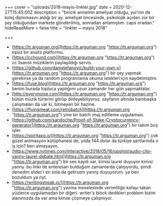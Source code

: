 +++
cover = "uploads/2018-mayis-linkler.jpg"
date = 2020-12-27T15:45:00Z
description = "biricik annemin ameliyat olduğu, yui'nin de kolej diplomasını aldığı bir ay. ameliyat öncesinde, psikolojik açıdan zor bir şey olduğundan markete gönderilmiş, sonradan anlamıştım. caps oradan."
hideReadMore = false
title = "linkler ~ mayıs 2018"

+++
* [https://tr.arguman.org](https://tr.arguman.org "https://tr.arguman.org") eşsiz bir analiz platformu.
* [https://cchound.com](https://tr.arguman.org "https://tr.arguman.org") cc lisanslı müziklerin paylaşıldığı servis.
* [https://github.com/danistefanovic/build-your-own-x](https://tr.arguman.org "https://tr.arguman.org") bir şey yapmak gerekirse ya da random programlama okuma istekleri için kaydetmiştim.
* [https://fuse.blog](https://tr.arguman.org "https://tr.arguman.org") benim burada topluca yaptığımı uzun zamandır her gün yapmaktalar.
* [http://everynoise.com](https://tr.arguman.org "https://tr.arguman.org") bütün müzik türlerini görüp dinleyebiliyoruz. sayfanın altında bambaşka çalışmaları da var ki, bitmeyen bir hazine.
* [https://flyingmeat.com/retrobatch](https://tr.arguman.org "https://tr.arguman.org") yine bir batch imaj editleme uygulaması.
* [https://github.com/sandoche/Proof-of-Stake-Cryptocurrency-generator](https://tr.arguman.org "https://tr.arguman.org") bir takım boş işler.
* [https://spiritapp.io](https://tr.arguman.org "https://tr.arguman.org") çok güzel animasyon kütüphanesi de, yılda 144 dolar da türkiye şartlarında o iş için? ben almayayım.
* [https://www.nytimes.com/interactive/2018/05/16/upshot/audio-clip-yanny-laurel-debate.html](https://tr.arguman.org "https://tr.arguman.org") bir ses kaydı var, kimisi laurel duyuyor kimisi yanny. bu linki de enteresan bulduğum zamanlarda çalışıyordu, şimdi denedim slider'ı en sola da getirsem yanny duyuyorum. ya ben bozuldum ya nyt.
* [https://writingstreak.io/](https://tr.arguman.org "https://tr.arguman.org") yazma meselesinde verimliliğe kafayı takan yüzlerce uygulamadan bir diğeri. writer's block dedikleri problem bizim alanımızda da var ama kimse çözmeye çalışmıyor.